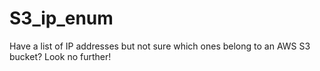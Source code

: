 # S3_ip_enum
Have a list of IP addresses but not sure which ones belong to an AWS S3 bucket? Look no further!
